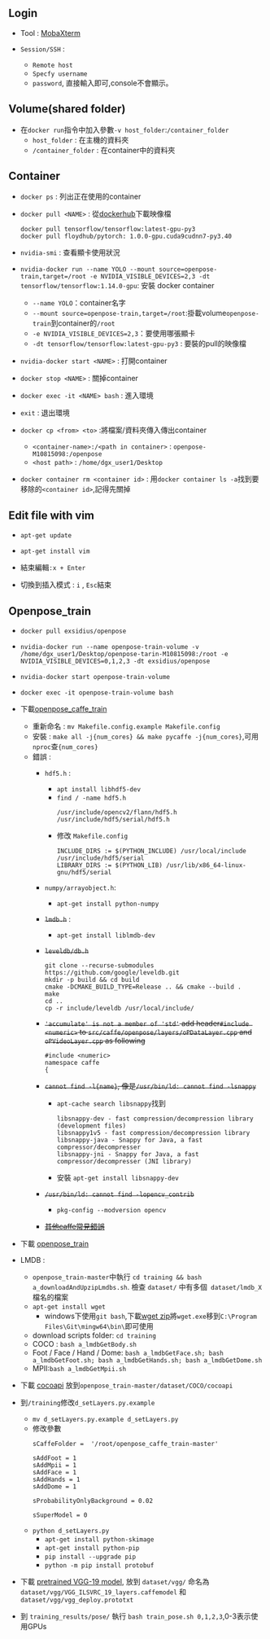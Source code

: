 ## Login

- Tool : [MobaXterm](https://mobaxterm.mobatek.net/download-home-edition.html) 

- `Session/SSH` :
    - `Remote host`
    - `Specfy username`
    - `password`, 直接輸入即可,console不會顯示。

## Volume(shared folder)

- 在`docker run`指令中加入參數`-v host_folder`:`/container_folder`
    - `host_folder` : 在主機的資料夾
    - `/container_folder` : 在container中的資料夾

## Container

- `docker ps` : 列出正在使用的container
- `docker pull <NAME>` : 從[dockerhub](https://hub.docker.com/)下載映像檔
    ```
    docker pull tensorflow/tensorflow:latest-gpu-py3
    docker pull floydhub/pytorch: 1.0.0-gpu.cuda9cudnn7-py3.40
    ```
- `nvidia-smi` : 查看顯卡使用狀況
- `nvidia-docker run --name YOLO --mount source=openpose-train,target=/root -e NVIDIA_VISIBLE_DEVICES=2,3 -dt tensorflow/tensorflow:1.14.0-gpu`: 安裝 docker container
    - `--name YOLO`：container名字
    - `--mount source=openpose-train,target=/root`:掛載volume`openpose-train`到container的`/root`
    - `-e NVIDIA_VISIBLE_DEVICES=2,3`：要使用哪張顯卡
    - `-dt tensorflow/tensorflow:latest-gpu-py3` : 要裝的pull的映像檔

- `nvidia-docker start <NAME>` : 打開container
- `docker stop <NAME>` : 關掉container
- `docker exec -it <NAME> bash` : 進入環境
- `exit` : 退出環境
- `docker cp <from> <to>` :將檔案/資料夾傳入傳出container
    - `<container-name>:/<path in container>` : `openpose-M10815098:/openpose`
    - `<host path>` : `/home/dgx_user1/Desktop`
- `docker container rm <container id>` : 用`docker container ls -a`找到要移除的`<container id>`,記得先關掉


## Edit file with vim

- `apt-get update`
- `apt-get install vim`

- 結束編輯`:x + Enter`
- 切換到插入模式 : `i` , `Esc`結束

## Openpose_train

- `docker pull exsidius/openpose`

- `nvidia-docker run --name openpose-train-volume -v /home/dgx_user1/Desktop/openpose-tarin-M10815098:/root -e NVIDIA_VISIBLE_DEVICES=0,1,2,3 -dt exsidius/openpose`

- `nvidia-docker start openpose-train-volume`
- `docker exec -it openpose-train-volume bash`

- 下載[openpose_caffe_train](https://github.com/CMU-Perceptual-Computing-Lab/openpose_caffe_train)
    - 重新命名 : `mv Makefile.config.example Makefile.config`
    - 安裝 : `make all -j{num_cores} && make pycaffe -j{num_cores}`,可用`nproc`查`{num_cores}`
    - 錯誤 :
        - `hdf5.h` : 
            - `apt install libhdf5-dev`
            - `find / -name hdf5.h`
                ```
                /usr/include/opencv2/flann/hdf5.h
                /usr/include/hdf5/serial/hdf5.h
                ```
            - 修改 `Makefile.config`
                ```
                INCLUDE_DIRS := $(PYTHON_INCLUDE) /usr/local/include /usr/include/hdf5/serial
                LIBRARY_DIRS := $(PYTHON_LIB) /usr/lib/x86_64-linux-gnu/hdf5/serial
                ```
        - `numpy/arrayobject.h`:
            - `apt-get install python-numpy`
        - ~~`lmdb.h`~~ :
            - `apt-get install liblmdb-dev`
        - ~~`leveldb/db.h`~~
            ```
            git clone --recurse-submodules https://github.com/google/leveldb.git
            mkdir -p build && cd build
            cmake -DCMAKE_BUILD_TYPE=Release .. && cmake --build .
            make
            cd ..
            cp -r include/leveldb /usr/local/include/
            ```
        - ~~`'accumulate' is not a member of 'std'` add header`#include <numeric>` to `src/caffe/openpose/layers/oPDataLayer.cpp` and `oPVideoLayer.cpp` as following~~
            ```
            #include <numeric>
            namespace caffe
            {
            ```
        - ~~`cannot find -l{name}`, 像是`/usr/bin/ld: cannot find -lsnappy`~~
            - `apt-cache search libsnappy`找到
                ```
                libsnappy-dev - fast compression/decompression library (development files)
                libsnappy1v5 - fast compression/decompression library
                libsnappy-java - Snappy for Java, a fast compressor/decompresser
                libsnappy-jni - Snappy for Java, a fast compressor/decompresser (JNI library)
                ```
            - 安裝 `apt-get install libsnappy-dev`
        - ~~`/usr/bin/ld: cannot find -lopencv_contrib`~~
            - `pkg-config --modversion opencv`

        - [~~其他caffe常見錯誤~~](https://github.com/BVLC/caffe/wiki/Commonly-encountered-build-issues) 


- 下載 [openpose_train](https://github.com/CMU-Perceptual-Computing-Lab/openpose_train/blob/master/training/README.md)

- LMDB : 
    - `openpose_train-master`中執行 `cd training && bash a_downloadAndUpzipLmdbs.sh`. 檢查 `dataset/` 中有多個` dataset/lmdb_X`檔名的檔案
    - `apt-get install wget`
        - windows下使用`git bash`,下載[wget zip](https://eternallybored.org/misc/wget/)將`wget.exe`移到`C:\Program Files\Git\mingw64\bin\`即可使用
    - download scripts folder: `cd training`
    - COCO : `bash a_lmdbGetBody.sh`
    - Foot / Face / Hand / Dome: `bash a_lmdbGetFace.sh; bash a_lmdbGetFoot.sh; bash a_lmdbGetHands.sh; bash a_lmdbGetDome.sh`
    - MPII:`bash a_lmdbGetMpii.sh`

- 下載 [cocoapi](https://github.com/gineshidalgo99/cocoapi) 放到`openpose_train-master/dataset/COCO/cocoapi`

- 到`/training`修改`d_setLayers.py.example`
    - `mv d_setLayers.py.example d_setLayers.py`
    - 修改參數
        ```
        sCaffeFolder =  '/root/openpose_caffe_train-master'
        
        sAddFoot = 1
        sAddMpii = 1
        sAddFace = 1
        sAddHands = 1
        sAddDome = 1

        sProbabilityOnlyBackground = 0.02

        sSuperModel = 0
        ```
    - `python d_setLayers.py`
        - `apt-get install python-skimage`
        - `apt-get install python-pip`
        - `pip install --upgrade pip`
        - `python -m pip install protobuf`

- 下載 [pretrained VGG-19 model](https://gist.github.com/ksimonyan/3785162f95cd2d5fee77), 放到 `dataset/vgg/` 命名為 `dataset/vgg/VGG_ILSVRC_19_layers.caffemodel` 和 `dataset/vgg/vgg_deploy.prototxt`

- 到 `training_results/pose/` 執行 `bash train_pose.sh 0,1,2,3`,0-3表示使用GPUs